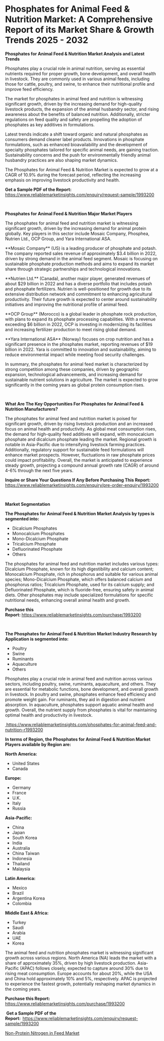 <p><h1>Phosphates for Animal Feed & Nutrition Market: A Comprehensive Report of its Market Share & Growth Trends 2025 - 2032</h1></p><p><strong>Phosphates for Animal Feed & Nutrition Market Analysis and Latest Trends</strong></p>
<p><p>Phosphates play a crucial role in animal nutrition, serving as essential nutrients required for proper growth, bone development, and overall health in livestock. They are commonly used in various animal feeds, including those for cattle, poultry, and swine, to enhance their nutritional profile and improve feed efficiency.</p><p>The market for phosphates in animal feed and nutrition is witnessing significant growth, driven by the increasing demand for high-quality livestock products, the expansion of the animal husbandry sector, and rising awareness about the benefits of balanced nutrition. Additionally, stricter regulations on feed quality and safety are propelling the adoption of phosphates as key additives in formulations.</p><p>Latest trends indicate a shift toward organic and natural phosphates as consumers demand cleaner label products. Innovations in phosphate formulations, such as enhanced bioavailability and the development of specialty phosphates tailored for specific animal needs, are gaining traction. Sustainability concerns and the push for environmentally friendly animal husbandry practices are also shaping market dynamics.</p><p>The Phosphates for Animal Feed & Nutrition Market is expected to grow at a CAGR of 10.9% during the forecast period, reflecting the increasing emphasis on improving livestock productivity and health.</p></p>
<p><strong>Get a Sample PDF of the Report:&nbsp;</strong> <a href="https://www.reliablemarketinsights.com/enquiry/request-sample/1993200?utm_campaign=3206&utm_medium=2&utm_source=Github&utm_content=ia&utm_term=30032025&utm_id=phosphates-for-animal-feed-nutrition">https://www.reliablemarketinsights.com/enquiry/request-sample/1993200</a></p>
<p>&nbsp;</p>
<p><strong>Phosphates for Animal Feed & Nutrition Major Market Players</strong></p>
<p><p>The phosphates for animal feed and nutrition market is witnessing significant growth, driven by the increasing demand for animal protein globally. Key players in this sector include Mosaic Company, Phosphea, Nutrien Ltd., OCP Group, and Yara International ASA.</p><p>**Mosaic Company** (US) is a leading producer of phosphate and potash. The company reported sales revenue of approximately $3.4 billion in 2022, driven by strong demand in the animal feed segment. Mosaic is focusing on sustainable phosphate production methods and aims to expand its market share through strategic partnerships and technological innovations.</p><p>**Nutrien Ltd.** (Canada), another major player, generated revenues of about $29 billion in 2022 and has a diverse portfolio that includes potash and phosphate fertilizers. Nutrien is well-positioned for growth due to its extensive distribution network and commitment to enhancing agricultural productivity. Their future growth is expected to center around sustainability initiatives and improving the nutritional profile of animal feed.</p><p>**OCP Group** (Morocco) is a global leader in phosphate rock production, with plans to expand its phosphate processing capabilities. With a revenue exceeding $6 billion in 2022, OCP is investing in modernizing its facilities and increasing fertilizer production to meet rising global demand.</p><p>**Yara International ASA** (Norway) focuses on crop nutrition and has a significant presence in the phosphates market, reporting revenues of $19 billion in 2022. Yara is committed to innovation and sustainability, aiming to reduce environmental impact while meeting food security challenges.</p><p>In summary, the phosphates for animal feed market is characterized by strong competition among these companies, driven by geographic expansion, technological advancements, and increasing demand for sustainable nutrient solutions in agriculture. The market is expected to grow significantly in the coming years as global protein consumption rises.</p></p>
<p>&nbsp;</p>
<p><strong>What Are The Key Opportunities For Phosphates for Animal Feed & Nutrition Manufacturers?</strong></p>
<p><p>The phosphates for animal feed and nutrition market is poised for significant growth, driven by rising livestock production and an increased focus on animal health and productivity. As global meat consumption rises, the demand for high-quality feed additives will expand, with monocalcium phosphate and dicalcium phosphate leading the market. Regional growth is notable in Asia-Pacific due to intensifying livestock farming practices. Additionally, regulatory support for sustainable feed formulations will enhance market prospects. However, fluctuations in raw phosphate prices could impact profitability. Overall, the market is anticipated to experience steady growth, projecting a compound annual growth rate (CAGR) of around 4-6% through the next five years.</p></p>
<p><strong>Inquire or Share Your Questions If Any Before Purchasing This Report:</strong> <a href="https://www.reliablemarketinsights.com/enquiry/pre-order-enquiry/1993200?utm_campaign=3206&utm_medium=2&utm_source=Github&utm_content=ia&utm_term=30032025&utm_id=phosphates-for-animal-feed-nutrition">https://www.reliablemarketinsights.com/enquiry/pre-order-enquiry/1993200</a></p>
<p>&nbsp;</p>
<p><strong>Market Segmentation</strong></p>
<p><strong>The Phosphates for Animal Feed & Nutrition Market Analysis by types is segmented into:</strong></p>
<p><ul><li>Dicalcium Phosphates</li><li>Monocalcium Phosphates</li><li>Mono-Dicalcium Phosphate</li><li>Tricalcium Phosphate</li><li>Defluorinated Phosphate</li><li>Others</li></ul></p>
<p><p>The phosphates for animal feed and nutrition market includes various types: Dicalcium Phosphate, known for its high digestibility and calcium content; Monocalcium Phosphate, rich in phosphorus and suitable for various animal species; Mono-Dicalcium Phosphate, which offers balanced calcium and phosphorus ratios; Tricalcium Phosphate, used for its calcium supply; and Defluorinated Phosphate, which is fluoride-free, ensuring safety in animal diets. Other phosphates may include specialized formulations for specific nutritional needs, enhancing overall animal health and growth.</p></p>
<p><strong>Purchase this Report:&nbsp;</strong><a href="https://www.reliablemarketinsights.com/purchase/1993200?utm_campaign=3206&utm_medium=2&utm_source=Github&utm_content=ia&utm_term=30032025&utm_id=phosphates-for-animal-feed-nutrition">https://www.reliablemarketinsights.com/purchase/1993200</a></p>
<p>&nbsp;</p>
<p><strong>The Phosphates for Animal Feed & Nutrition Market Industry Research by Application is segmented into:</strong></p>
<p><ul><li>Poultry</li><li>Swine</li><li>Ruminants</li><li>Aquaculture</li><li>Others</li></ul></p>
<p><p>Phosphates play a crucial role in animal feed and nutrition across various sectors, including poultry, swine, ruminants, aquaculture, and others. They are essential for metabolic functions, bone development, and overall growth in livestock. In poultry and swine, phosphates enhance feed efficiency and promote weight gain. For ruminants, they aid in digestion and nutrient absorption. In aquaculture, phosphates support aquatic animal health and growth. Overall, the nutrient supply from phosphates is vital for maintaining optimal health and productivity in livestock.</p></p>
<p><a href="https://www.reliablemarketinsights.com/phosphates-for-animal-feed-and-nutrition-r1993200?utm_campaign=3206&utm_medium=2&utm_source=Github&utm_content=ia&utm_term=30032025&utm_id=phosphates-for-animal-feed-nutrition">&nbsp;https://www.reliablemarketinsights.com/phosphates-for-animal-feed-and-nutrition-r1993200</a></p>
<p><strong>In terms of Region, the Phosphates for Animal Feed & Nutrition Market Players available by Region are:</strong></p>
<p>
    <p> <strong> North America: </strong>
        <ul>
            <li>United States</li>
            <li>Canada</li>
        </ul>
        </p> 
    <p> <strong> Europe: </strong>
        <ul>
            <li>Germany</li>
            <li>France</li>
            <li>U.K.</li>
            <li>Italy</li>
            <li>Russia</li>
        </ul>
        </p> 
    <p> <strong> Asia-Pacific: </strong>
        <ul>
            <li>China</li>
            <li>Japan</li>
            <li>South Korea</li>
            <li>India</li>
            <li>Australia</li>
            <li>China Taiwan</li>
            <li>Indonesia</li>
            <li>Thailand</li>
            <li>Malaysia</li>
        </ul>
        </p> 
    <p> <strong> Latin America: </strong>
        <ul>
            <li>Mexico</li>
            <li>Brazil</li>
            <li>Argentina Korea</li>
            <li>Colombia</li>
        </ul>
        </p> 
    <p> <strong> Middle East & Africa: </strong>
        <ul>
            <li>Turkey</li>
            <li>Saudi</li>
            <li>Arabia</li>
            <li>UAE</li>
            <li>Korea</li>
        </ul>
    </p>
    </p>
<p><p>The animal feed and nutrition phosphates market is witnessing significant growth across various regions. North America (NA) leads the market with a share of approximately 35%, driven by high livestock production. Asia-Pacific (APAC) follows closely, expected to capture around 30% due to rising meat consumption. Europe accounts for about 20%, while the USA and China hold approximately 10% and 5%, respectively. APAC is projected to experience the fastest growth, potentially reshaping market dynamics in the coming years.</p></p>
<p><strong>Purchase this Report: </strong><a href="https://www.reliablemarketinsights.com/purchase/1993200?utm_campaign=3206&utm_medium=2&utm_source=Github&utm_content=ia&utm_term=30032025&utm_id=phosphates-for-animal-feed-nutrition">https://www.reliablemarketinsights.com/purchase/1993200</a></p>
<p>&nbsp;<strong>Get a Sample PDF of the Report:&nbsp;&nbsp;</strong><a href="https://www.reliablemarketinsights.com/enquiry/request-sample/1993200?utm_campaign=3206&utm_medium=2&utm_source=Github&utm_content=ia&utm_term=30032025&utm_id=phosphates-for-animal-feed-nutrition">https://www.reliablemarketinsights.com/enquiry/request-sample/1993200</a></p>
<p><strong></strong></p>
<p><p><a href="https://github.com/wynonachirei9/Market-Research-Report-List-1/blob/main/non-protein-nitrogen-in-feed-market.md?utm_campaign=3206&utm_medium=2&utm_source=Github&utm_content=ia&utm_term=30032025&utm_id=phosphates-for-animal-feed-nutrition">Non-Protein Nitrogen in Feed Market</a></p></p>